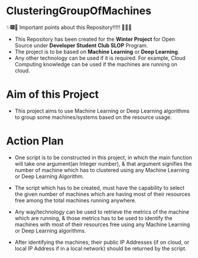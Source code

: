 # ClusteringGroupOfMachines
:sparkles::fireworks::tada: Important points about this Repository!!!!! :tada::fireworks::sparkles:

* This Repository has been created for the **Winter Project** for Open Source under **Developer Student Club SLOP** Program.
* The project is to be based on **Machine Learning** or **Deep Learning**.
* Any other technology can be used if it is required. For example, Cloud Computing knowledge can be used if the machines are running on cloud.

# Aim of this Project
* This project aims to use Machine Learning or Deep Learning algorithms to group some machines/systems based on the resource usage.

# Action Plan
* One script is to be constructed in this project, in which the main function will take one argument(an Integer number), & that argument signifies the number of machine which has to clustered using any Machine Learning or Deep Learning Algorithm.

* The script which has to be created, must have the capability to select the given number of machines which are having most of their resources free among the total machines running anywhere.

* Any way/technology can be used to retrieve the metrics of the machine which are running, & those metrics has to be used to identify the machines with most of their resources free using any Machine Learning or Deep Learning algorithms.

* After identifying the machines, their public IP Addresses (if on cloud, or local IP Address if in a local network) should be returned by the script.